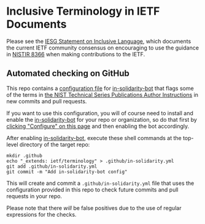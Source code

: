 # Inclusive Terminology in IETF Documents

Please see the [IESG Statement on Inclusive
Language](https://www.ietf.org/about/groups/iesg/statements/on-inclusive-language/),
which documents the current IETF community consensus on encouraging to use the
guidance in [NISTIR
8366](https://nvlpubs.nist.gov/nistpubs/ir/2021/NIST.IR.8366.pdf) when making
contributions to the IETF.

## Automated checking on GitHub

This repo contains a [configuration file](.github/in-solidarity.yml) for
[in-solidarity-bot](https://github.com/apps/in-solidarity) that flags some of
the terms in [the NIST Technical Series Publications Author
Instructions](https://www.nist.gov/nist-research-library/nist-technical-series-publications-author-instructions#inclusive)
in new commits and pull requests.

If you want to use this configuration, you will of course need to install and
enable the [in-solidarity-bot](https://github.com/apps/in-solidarity) for your
repo or organization, so do that first by [clicking "Configure" on this
page](https://github.com/apps/in-solidarity) and then enabling the bot
accordingly.

After enabling [in-solidarity-bot](https://github.com/apps/in-solidarity),
execute these shell commands at the top-level directory of the target repo:

``` shell
mkdir .github
echo "_extends: ietf/terminology" > .github/in-solidarity.yml
git add .github/in-solidarity.yml
git commit -m "Add in-solidarity-bot config"
```

This will create and commit a `.github/in-solidarity.yml` file that uses the
configuration provided in this repo to check future commits and pull requests in
your repo.

Please note that there *will* be false positives due to the use of regular
expressions for the checks.
